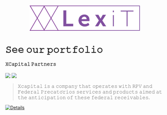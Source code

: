 <p align="center">
  <img src="/lexit/lexit.svg" width="350px" />
</p>

# 𝚂𝚎𝚎 𝚘𝚞𝚛 𝚙𝚘𝚛𝚝𝚏𝚘𝚕𝚒𝚘

#### 𝚇𝙲𝚊𝚙𝚒𝚝𝚊𝚕 𝙿𝚊𝚛𝚝𝚗𝚎𝚛𝚜
![](https://img.shields.io/badge/PHP-blue?style=plastic&logo=php&labelColor=white) ![](https://img.shields.io/badge/MySQL-blue?style=plastic&logo=mysql&labelColor=white)
> 𝚇𝚌𝚊𝚙𝚒𝚝𝚊𝚕 𝚒𝚜 𝚊 𝚌𝚘𝚖𝚙𝚊𝚗𝚢 𝚝𝚑𝚊𝚝 𝚘𝚙𝚎𝚛𝚊𝚝𝚎𝚜 𝚠𝚒𝚝𝚑 𝚁𝙿𝚅 𝚊𝚗𝚍 𝙵𝚎𝚍𝚎𝚛𝚊𝚕 𝙿𝚛𝚎𝚌𝚊𝚝𝚘́𝚛𝚒𝚘𝚜 𝚜𝚎𝚛𝚟𝚒𝚌𝚎𝚜 𝚊𝚗𝚍 𝚙𝚛𝚘𝚍𝚞𝚌𝚝𝚜 𝚊𝚒𝚖𝚎𝚍 𝚊𝚝 𝚝𝚑𝚎 𝚊𝚗𝚝𝚒𝚌𝚒𝚙𝚊𝚝𝚒𝚘𝚗 𝚘𝚏 𝚝𝚑𝚎𝚜𝚎 𝚏𝚎𝚍𝚎𝚛𝚊𝚕 𝚛𝚎𝚌𝚎𝚒𝚟𝚊𝚋𝚕𝚎𝚜.

[![Details](https://img.shields.io/badge/-See%20Details-%234A007B "Details")](https://github.com/lexitbr/lexitbr/blob/main/xcapital.md "Details")


